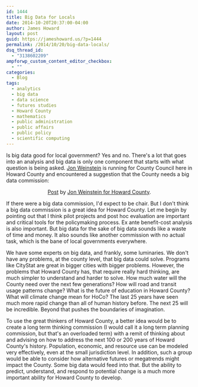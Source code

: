 ```yaml
---
id: 1444
title: Big Data for Locals
date: 2014-10-20T20:37:00-04:00
author: James Howard
layout: post
guid: https://jameshoward.us/?p=1444
permalink: /2014/10/20/big-data-locals/
dsq_thread_id:
  - "3138602209"
ampforwp_custom_content_editor_checkbox:
  - ""
categories:
  - Blog
tags:
  - analytics
  - big data
  - data science
  - futures studies
  - Howard County
  - mathematics
  - public administration
  - public affairs
  - public policy
  - scientific computing
---
```

Is big data good for local government?  Yes and no.  There's a lot that goes into an analysis and big data is only one component that starts with what question is being asked.  [Jon Weinstein](http://vote4jon.com) is running for County Council here in Howard County and encountered a suggestion that the County needs a big data commission:

<center><div id="fb-root"></div> <script>(function(d, s, id) { var js, fjs = d.getElementsByTagName(s)[0]; if (d.getElementById(id)) return; js = d.createElement(s); js.id = id; js.src = "//connect.facebook.net/en_US/all.js#xfbml=1"; fjs.parentNode.insertBefore(js, fjs); }(document, 'script', 'facebook-jssdk'));</script>
<div class="fb-post" data-href="https://www.facebook.com/vote4jon/posts/10150444076454987" data-width="466"><div class="fb-xfbml-parse-ignore"><a href="https://www.facebook.com/vote4jon/posts/10150444076454987">Post</a> by <a href="https://www.facebook.com/vote4jon">Jon Weinstein for Howard County</a>.</div></div></center>

If there were a big data commission, I'd expect to be chair. But I don't think a big data commission is a great idea for Howard County. Let me begin by pointing out that I think pilot projects and post hoc evaluation are important and critical tools for the policymaking process. Ex ante benefit-cost analysis is also important. But big data for the sake of big data sounds like a waste of time and money. It also sounds like another commission with no actual task, which is the bane of local governments everywhere.

We have some experts on big data, and frankly, some luminaries. We don't have any problems, at the county level, that big data could solve. Programs like CityStat are great in bigger cities with bigger problems. However, the problems that Howard County has, that require really hard thinking, are much simpler to understand and harder to solve. How much water will the County need over the next few generations? How will road and transit usage patterns change? What is the future of education in Howard County? What will climate change mean for HoCo? The last 25 years have seen much more rapid change than all of human history before. The next 25 will be incredible. Beyond that pushes the boundaries of imagination.

To use the great thinkers of Howard County, a better idea would be to create a long term thinking commission (I would call it a long term planning commission, but that's an overloaded term) with a remit of thinking about and advising on how to address the next 100 or 200 years of Howard County's history. Population, economic, and resource use can be modeled very effectively, even at the small jurisdiction level. In addition, such a group would be able to consider how alternative futures or megatrends might impact the County. Some big data would feed into that. But the ability to predict, understand, and respond to potential change is a much more important ability for Howard County to develop.
